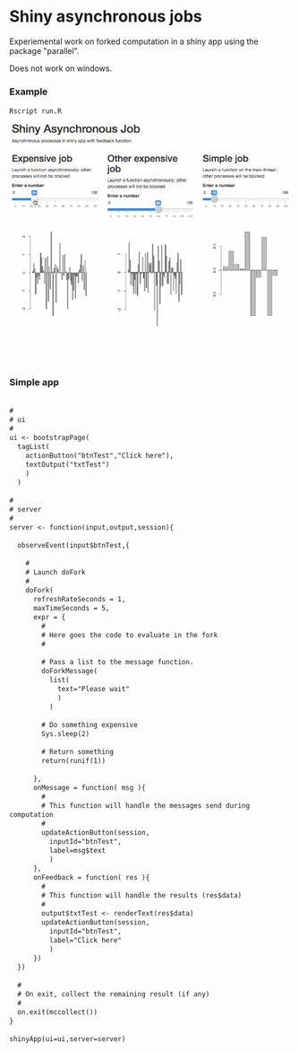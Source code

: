 # Shiny asynchronous jobs

Experiemental work on forked computation in a shiny app using the package "parallel".

Does not work on windows.


### Example

```{sh}
Rscript run.R
```

![demo dofork](https://raw.githubusercontent.com/fxi/doFork/master/www/dofork_demo.gif "DoFork demo")


### Simple app


```{R}

#
# ui
#
ui <- bootstrapPage(
  tagList(
    actionButton("btnTest","Click here"),
    textOutput("txtTest")
    )
  )

#
# server
#
server <- function(input,output,session){

  observeEvent(input$btnTest,{

    #
    # Launch doFork
    #
    doFork(
      refreshRateSeconds = 1,
      maxTimeSeconds = 5, 
      expr = {
        #
        # Here goes the code to evaluate in the fork
        #

        # Pass a list to the message function. 
        doForkMessage(
          list(
            text="Please wait"
            )
          )

        # Do something expensive
        Sys.sleep(2)

        # Return something
        return(runif(1))

      },
      onMessage = function( msg ){
        #
        # This function will handle the messages send during computation
        #
        updateActionButton(session,
          inputId="btnTest",
          label=msg$text
          )
      },
      onFeedback = function( res ){
        #
        # This function will handle the results (res$data)
        #
        output$txtTest <- renderText(res$data)
        updateActionButton(session,
          inputId="btnTest",
          label="Click here"
          )
      })
  })

  #
  # On exit, collect the remaining result (if any)
  #
  on.exit(mccollect())
}

shinyApp(ui=ui,server=server)


```


